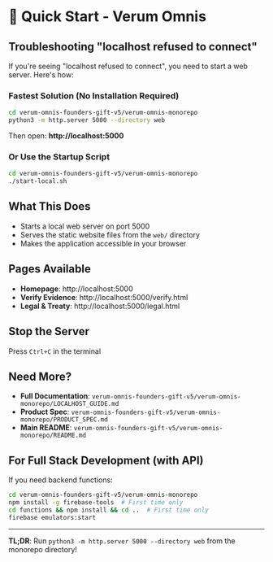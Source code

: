 # 🚀 Quick Start - Verum Omnis

## Troubleshooting "localhost refused to connect"

If you're seeing "localhost refused to connect", you need to start a web server. Here's how:

### Fastest Solution (No Installation Required)

```bash
cd verum-omnis-founders-gift-v5/verum-omnis-monorepo
python3 -m http.server 5000 --directory web
```

Then open: **http://localhost:5000**

### Or Use the Startup Script

```bash
cd verum-omnis-founders-gift-v5/verum-omnis-monorepo
./start-local.sh
```

## What This Does

- Starts a local web server on port 5000
- Serves the static website files from the `web/` directory
- Makes the application accessible in your browser

## Pages Available

- **Homepage**: http://localhost:5000
- **Verify Evidence**: http://localhost:5000/verify.html
- **Legal & Treaty**: http://localhost:5000/legal.html

## Stop the Server

Press `Ctrl+C` in the terminal

## Need More?

- **Full Documentation**: `verum-omnis-founders-gift-v5/verum-omnis-monorepo/LOCALHOST_GUIDE.md`
- **Product Spec**: `verum-omnis-founders-gift-v5/verum-omnis-monorepo/PRODUCT_SPEC.md`
- **Main README**: `verum-omnis-founders-gift-v5/verum-omnis-monorepo/README.md`

## For Full Stack Development (with API)

If you need backend functions:

```bash
cd verum-omnis-founders-gift-v5/verum-omnis-monorepo
npm install -g firebase-tools  # First time only
cd functions && npm install && cd ..  # First time only
firebase emulators:start
```

---

**TL;DR**: Run `python3 -m http.server 5000 --directory web` from the monorepo directory!
